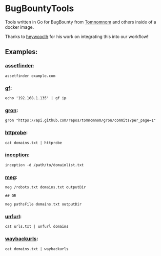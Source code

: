 # BugBountyTools
Tools written in Go for BugBounty from [Tomnomnom](https://github.com/tomnomnom) and others inside of a docker image. 

Thanks to [heywoodlh](https://github.com/heywoodlh) for his work on integrating this into our workflow!

## Examples:

### [assetfinder](https://github.com/tomnomnom/assetfinder):

```
assetfinder example.com
```

### [gf](https://github.com/tomnomnom/gf):

```
echo '192.168.1.135' | gf ip
```

### [gron](https://github.com/tomnomnom/gron): 
```
gron "https://api.github.com/repos/tomnomnom/gron/commits?per_page=1"
```


### [httprobe](https://github.com/tomnomnom/httprobe):
```
cat domains.txt | httprobe
```

### [inception](https://github.com/proabiral/inception):
```
inception -d /path/to/domainlist.txt
```

### [meg](https://github.com/tomnomnom/meg):
```
meg /robots.txt domains.txt outputDir

## OR 

meg pathsFile domains.txt outputDir
```


### [unfurl](https://github.com/tomnomnom/unfurl):
```
cat urls.txt | unfurl domains
```

### [waybackurls](https://github.com/tomnomnom/waybackurls):
```
cat domains.txt | waybackurls
```

